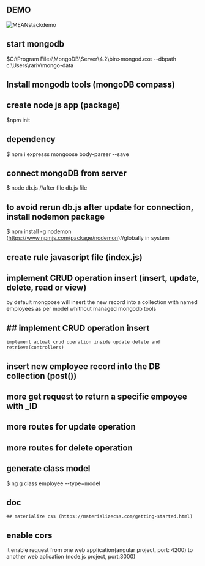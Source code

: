 ## DEMO
![MEANstackdemo](https://github.com/ElongeR-12/mediaDatas/blob/main/medias/mean%20stack.gif)
## start mongodb 
$C:\Program Files\MongoDB\Server\4.2\bin>mongod.exe --dbpath c:\Users\rariv\mongo-data

## Install mongodb tools (mongoDB compass)

## create node js app (package)
$npm init

## dependency 
$  npm i expresss mongoose body-parser --save

## connect mongoDB from server
$ node db.js //after file db.js file

## to avoid rerun db.js after update for connection, install nodemon package
$ npm install -g nodemon (https://www.npmjs.com/package/nodemon)//globally in system

## create rule javascript file (index.js)

## implement CRUD operation insert (insert, update, delete, read or view)
by default mongoose will insert the new record into a collection with named employees
as per model 
whithout managed mongodb tools
## ## implement CRUD operation insert 
    implement actual crud operation inside update delete and retrieve(controllers)

## insert new employee record into the DB collection (post())

## more get request to return a specific empoyee with _ID

## more routes for update operation

## more routes for delete operation

## generate class model 
$ ng g class employee --type=model

## doc 
    ## materialize css (https://materializecss.com/getting-started.html)

## enable cors
 it enable request from one web application(angular project, port: 4200) to another web aplication (node.js project, port:3000)